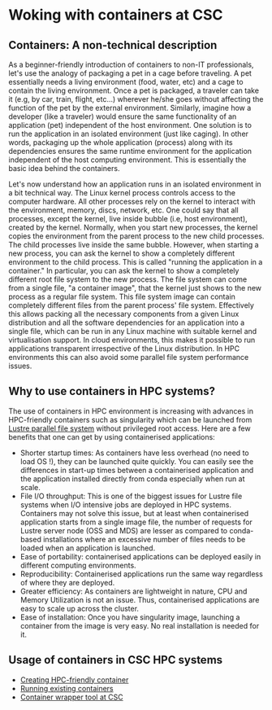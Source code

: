 # Woking with containers at CSC 

## Containers: A non-technical description 

As a beginner-friendly introduction of containers to non-IT professionals, let's use the analogy of packaging a pet 
in a cage before traveling. A pet essentially needs a living environment (food, water, etc) and a cage to contain the
living environment. Once a pet is packaged, a traveler can take it (e.g, by car, train, flight, etc...) wherever he/she goes 
without affecting the function of the pet by the external environment. Similarly, imagine how a developer (like a 
traveler) would ensure the same functionality of an application (pet) independent of the host environment. One 
solution is to run the application in an isolated environment (just like caging).  In other words, packaging 
up the whole application (process) along with its dependencies ensures the same runtime environment for the 
application independent of the host computing environment. This is essentially the basic idea behind the containers.

Let's now understand how an application runs in an isolated environment in a bit technical way. The Linux
kernel process controls access to the computer hardware. All other processes rely on the kernel to interact with the 
environment, memory, discs, network, etc. One could say that all processes, except the kernel, live inside bubble 
(i.e, host environment), created by the kernel. Normally, when you start new processes, the kernel copies the environment 
from the parent process to the new child processes. The child processes live inside the same bubble. However, when 
starting a new process, you can ask the kernel to show a completely different environment to the child process. This 
is called "running the application in a container." In particular, you can ask the kernel to show a completely different
root file system to the new process. The file system can come from a single file, "a container image", that the kernel 
just shows to the new process as a regular file system. This file system image can contain completely different files 
from the parent process' file system. Effectively this allows packing all the necessary components from a given Linux 
distribution and all the software dependencies for an application into a single file, which can be run in any Linux 
machine with suitable kernel and virtualisation support. In cloud environments, this makes it possible to run applications
transparent irrespective of the Linux distribution.  In HPC environments this can also avoid some parallel file system
performance issues.

## Why to use containers in HPC systems?

The use of containers in HPC environment is increasing with advances in HPC-friendly containers such as singularity which 
can be launched from [Lustre parallel file system](../lustre.md) without privileged root access. 
Here are a few benefits that one can get by using containerised applications:

- Shorter startup times: As containers have less overhead (no need to load OS !), they can be launched quite quickly. 
  You can easily see the differences in start-up times between a containerised application and the application installed 
  directly from conda especially when run at scale. 
- File I/O throughput:  This is one of the biggest issues for Lustre file systems when I/O intensive jobs are deployed in 
  HPC systems. Containers may not solve this issue, but at least when containerised application starts from a single image file, 
  the number of requests for Lustre server node (OSS and MDS) are lesser as compared to conda-based installations where an 
  excessive number of files needs to be loaded when an application is launched.
- Ease of portability: containerised applications can be deployed easily in different computing environments.
- Reproducibility: Containerised applications run the same way regardless of where they are deployed.
- Greater efficiency: As containers are lightweight in nature, CPU and Memory Utilization is not an issue. Thus, containerised
  applications are easy to scale up across the cluster.
- Ease of installation: Once you have singularity image, launching a container from the image is very easy. No real installation
  is needed for it.

## Usage of containers in CSC HPC systems

- [Creating HPC-friendly container](creating.md)
- [Running existing containers](run-existing.md)
- [Container wrapper tool at CSC](tykky.md)


